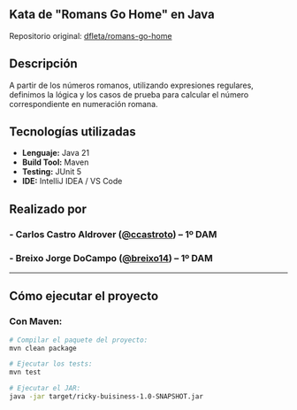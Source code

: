 ## Kata de "Romans Go Home" en Java

Repositorio original: [dfleta/romans-go-home](https://github.com/dfleta/romans-go-home.git)

## Descripción

A partir de los números romanos, utilizando expresiones regulares,  
definimos la lógica y los casos de prueba para calcular el número correspondiente en numeración romana.

## Tecnologías utilizadas

- **Lenguaje:** Java 21
- **Build Tool:** Maven
- **Testing:** JUnit 5
- **IDE:** IntelliJ IDEA / VS Code



## Realizado por

###  - Carlos Castro Aldrover ([@ccastroto](https://github.com/ccastroto)) – 1º DAM
### - Breixo Jorge DoCampo ([@breixo14](https://github.com/breixo14)) – 1º DAM

---

## Cómo ejecutar el proyecto

### Con Maven:

```bash
# Compilar el paquete del proyecto:
mvn clean package

# Ejecutar los tests:
mvn test

# Ejecutar el JAR:
java -jar target/ricky-buisiness-1.0-SNAPSHOT.jar
```